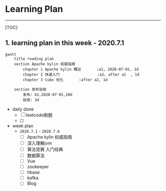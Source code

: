 # Learning Plan

---

[TOC]

## 1. learning plan in this week - 2020.7.1

```mermaid
gantt
    title reading plan
    section Apache kylin 权威指南
        chapter 1 Apache kylin 概述       :a1, 2020-07-01, 1d
        chapter 2 快速入门                 :a2, after a1  , 1d
        chapter 3 Cube 优化       :after a2, 1d
  
    section 发布验收
        发布: b1,2020-07-01,10d
        验收: 3d
```

- daily done
  - [ ] leetcode刷题
  - [ ] 

- week plan
  - `2020.7.1` - `2020.7.6`
    - [ ] Apache kylin 权威指南
    - [ ] 深入理解jvm
    - [ ] 算法竞赛 入门经典
    - [ ] 数据算法
    - [ ] Vue
    - [ ] zookeeper
    - [ ] hbase
    - [ ] kafka
    - [ ] Blog
